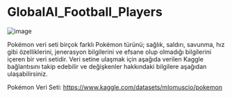 # GlobalAI_Football_Players
![image]([https://github.com/Yusufktkoglu/GlobalAI_Football_Players/blob/main/cr7.jpg])

Pokémon veri seti birçok farklı Pokémon türünü; sağlık, saldırı, savunma, hız gibi özelliklerini, jenerasyon bilgilerini ve efsane olup olmadığı bilgilerini içeren bir veri setidir. Veri setine ulaşmak için aşağıda verilen Kaggle bağlantısını takip edebilir ve değişkenler hakkındaki bilgilere aşağıdan ulaşabilirsiniz.

Pokémon Veri Seti: https://www.kaggle.com/datasets/mlomuscio/pokemon
